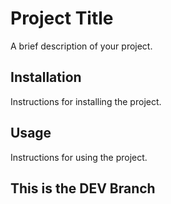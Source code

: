 # Project Title

A brief description of your project.

## Installation

Instructions for installing the project.

## Usage

Instructions for using the project.

## This is the DEV Branch